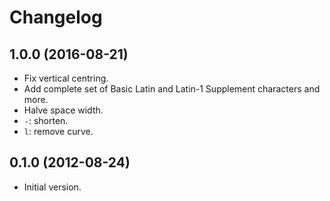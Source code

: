 Changelog
=========

1.0.0 (2016-08-21)
------------------

* Fix vertical centring.
* Add complete set of Basic Latin and Latin-1 Supplement characters and more.
* Halve space width.
* `-`: shorten.
* `l`: remove curve.

0.1.0 (2012-08-24)
------------------

* Initial version.
